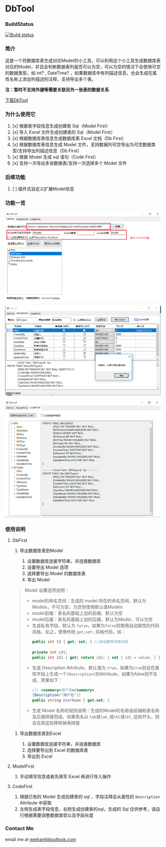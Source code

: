 # DbTool

### BuildStatus

[![Build status](https://ci.appveyor.com/api/projects/status/vo1kipiyqlo8r2kg/branch/master?svg=true)](https://ci.appveyor.com/project/WeihanLi/dbtool/branch/master)

### 简介

这是一个将数据库表生成对应Model的小工具，可以利用这个小工具生成数据库表对应的Model，并且会判断数据表列是否可以为空，可以为空的情况下会使用可空的数据类型，如
int? , DateTime? ，如果数据库中有列描述信息，也会生成在属性名称上添加列描述的注释，支持导出多个表。

**注：暂时不支持外键等需要关联另外一张表的数据关系**

[下载DbTool](https://github.com/WeihanLi/DbTool/releases)

### 为什么使用它

1. [x] 根据表字段信息生成创建表 Sql（Model First）
1. [x] 导入 Excel 文件生成创建表的 Sql（Model First）
1. [x] 根据数据库表信息生成数据库表 Excel 文档（Db First）
1. [x] 根据数据库表信息生成 Model 文件，支持数据列可空导出为可空数据类型/支持导出列描述信息（Db First）
1. [x] 根据 Model 生成 sql 语句（Code First）
1. [x] 支持一次导出多张数据表/支持一次选择多个 Model 文件

### 后续功能

1. [ ] 插件式自定义扩展Model信息

### 功能一览

![DbFirst](resources/desc0.png)

![ModelFirst](resources/desc1.png)

![CodeFirst](resources/desc2.png)

### 使用说明

1. DbFirst

    1. 导出数据库表到Model

        1. 设置数据库连接字符串，并连接数据库
        1. 设置导出 Model 选项
        1. 选择要导出 Model 的数据库表
        1. 导出 Model

    > Model 设置选项说明：
    > - model的命名空间：生成的 model 所在的命名空间，默认为 Models，不可为空，为空则使用默认值Models
    > - model前缀：表名的基础上加的前缀，默认为空
    > - model后缀：表名的基础上加的后缀，默认为Model，可以为空
    > - 生成私有字段，默认为 `false`，如果为`false`则使用自动属性的代码风格，反之，使用传统 `get;set;` 风格代码，如：
    >     ``` csharp
    >     public int Id { get; set; } //自动属性风格代码
    >
    >     private int id1;
    >     public int Id1 { get{ return id1; } set { id1 = value; } } //传统get;set风格代码
    >     ```
    > - 生成 Description Attribute，默认值为 `true`，如果为`true`则会在属性字段上生成一个`[Description]`的Attribute，如果为false则不生成，效果如下：
    >   ``` csharp
    >   /// <summary>用户名</summary>
    >   [Description("用户名")]
    >   public string UserName { get;set; }
    >   ```
    > - 生成 Model 名称的规则说明：生成的Model的名称由前缀和表名称及后缀拼接而成，如果表名以 `tab`或`tab_`或`tbl`或`tbl_`这些开头，则会先把这些移除掉再拼接

    1. 导出数据库表到Excel

        1. 设置数据库连接字符串，并连接数据库
        1. 选择要导出到 Excel 的数据库表
        1. 导出到 Excel

1. ModelFirst

    1. 手动填写信息或者先填写 Excel 再进行导入操作

1. CodeFirst

    1. 根据已有的 Model 生成创建表的 sql ，字段注释会从属性的 `Description` Attribute 中获取
    1. 左侧生成表字段信息，右侧生成创建表的sql，生成的 Sql 仅供参考，请自行根据需要调整数据类型以及字段长度


### Contact Me

email me at <weihanli@outlook.com>